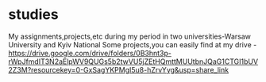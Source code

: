 # studies
My assignments,projects,etc during my period in two universities-Warsaw University and Kyiv National 
Some projects,you can easily find at my drive - https://drive.google.com/drive/folders/0B3hnt3p-rWpJfmdIT3N2aElpWV9QUGs5b2twVU5jZEtHQmttMUUtbnJQaG1CTGI1bUV2Z3M?resourcekey=0-GxSagYKPMgI5u8-hZrvYyg&usp=share_link
